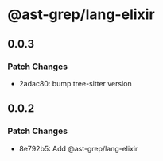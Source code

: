# @ast-grep/lang-elixir

## 0.0.3

### Patch Changes

- 2adac80: bump tree-sitter version

## 0.0.2

### Patch Changes

- 8e792b5: Add @ast-grep/lang-elixir
